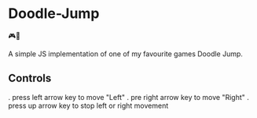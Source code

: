 # Doodle-Jump
🎮🚀

A simple JS implementation of one of my favourite games Doodle Jump.

## Controls
. press left arrow key to move "Left"
. pre right arrow key to move "Right"
. press up arrow key to stop left or right movement
